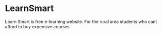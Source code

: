 # LearnSmart
Learn Smart is free e-learning website. For the rural area students who cant afford to buy expensive courses. 
